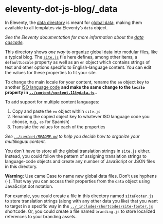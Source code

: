 # eleventy-dot-js-blog/\_data

In Eleventy, the [data directory](https://www.11ty.dev/docs/config/#directory-for-global-data-files) is meant for [global data](https://www.11ty.dev/docs/data-global/), making them available to all templates via Eleventy’s `data` object.

_See the Eleventy documentation for more information about the [data cascade](https://www.11ty.dev/docs/data-cascade/)._

This directory shows _one way_ to organize global data into modular files, like a typical blog. The [`site.js`](https://gitlab.com/reubenlillie/eleventy-dot-js-blog/-/blob/master/_data/site.js) file here defines, among other items, a `defaultLocale` property as well as an `en` object which contains strings of text and other options specific to English-language content. You can edit the values for these properties to fit your site.

To change the main locale for your content, rename the `en` object key to another [ISO language code](https://www.loc.gov/standards/iso639-2/php/code_list.php) **and make the same change to the `locale` property in [`../content/content.11tydata.js`](https://gitlab.com/reubenlillie/eleventy-dot-js-blog/-/blob/master/content/content.11tydata.js).**.

To add support for multiple content languages:

1. Copy and paste the `en` object within `site.js`
1. Renaming the copied object key to whatever ISO language code you choose, e.g., `es` for Spanish)
1. Translate the values for each of the properties

_See [`../content/README.md`](https://gitlab.com/reubenlillie/eleventy-dot-js-blog/-/blob/master/content/README.md) to help you decide how to organize your multilingual content._

You don´t have to store all the global translation strings in `site.js` either. Instead, you could follow the pattern of assigning translation strings to language-code objects and create any number of JavaScript or JSON files in this directory.

**Warning:** Use camelCase to name new global data files. Don’t use hyphens (`-`). That way you can access their properties from the `data` object using JavaScript dot notation.

For example, you could create a file in this directory named `siteFooter.js` to store translation strings (along with any other data you like) that you want to target in a specific way in the [`../_includes/shortcodes/site-footer.js`](https://gitlab.com/reubenlillie/eleventy-dot-js-blog/-/blob/master/_includes/shortcodes/site-footer.js) shortcode. Or, you could create a file named `branding.js` to store localized references to your branding assets.
